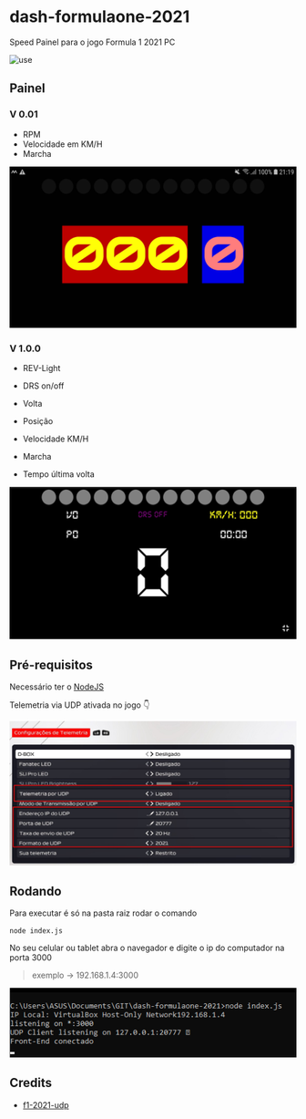# dash-formulaone-2021

Speed Painel para o jogo Formula 1 2021 PC

![use](./pictures/use-dash.gif)

## Painel

### V 0.01

- RPM
- Velocidade em KM/H
- Marcha

![front-end](./pictures/front.jpg)

### V 1.0.0

- REV-Light

- DRS on/off

- Volta

- Posição

- Velocidade KM/H

- Marcha

- Tempo última volta

![painel2](pictures/front-v1.jpg)

## Pré-requisitos

Necessário ter o [NodeJS](https://nodejs.org/en/download/)

Telemetria via UDP ativada no jogo 👇

![telemetria](./pictures/setup-game.jpg)

## Rodando

Para executar é só na pasta raiz rodar o comando 

```
node index.js
```

No seu celular ou tablet abra o navegador e digite o ip do computador na porta 3000

> exemplo -> 192.168.1.4:3000

![running](./pictures/running.png)

## Credits

- [f1-2021-udp](https://github.com/raweceek-temeletry/f1-2021-udp#readme)